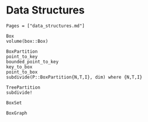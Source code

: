 # Data Structures

```@index
Pages = ["data_structures.md"]
```

```@docs
Box
volume(box::Box)
```

```@docs
BoxPartition
point_to_key
bounded_point_to_key
key_to_box
point_to_box
subdivide(P::BoxPartition{N,T,I}, dim) where {N,T,I}
```

```@docs
TreePartition
subdivide!
```

```@docs
BoxSet
```

```@docs
BoxGraph
```
